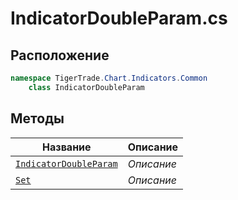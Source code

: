 
# IndicatorDoubleParam.cs
## Расположение
```csharp
namespace TigerTrade.Chart.Indicators.Common  
    class IndicatorDoubleParam
```

## Методы
| Название | Описание |
| --- | --- |
| [`IndicatorDoubleParam`](./Методы/IndicatorDoubleParam.md) | *Описание* |
| [`Set`](./Методы/Set.md) | *Описание* |
